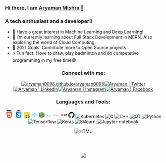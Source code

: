 ### Hi there, I am [Aryaman Mishra][website] 👋

### A tech enthusiast and a developer!!

- 🔭 Have a great interest in Machine Learning and Deep Learning!
- 🌱 I’m currently learning about Full Stack Development in MERN. Also exploring the world of Cloud Computing.
- 🥅 2021 Goals: Contribute more to Open Source projects
- ⚡ Fun fact: I love to draw, play badminton and do competetive programming in my free time😄

<div align = center>

### Connect with me:

[<img padding="5px"  alt="aryaman0098.github.io/aryaman0098" width="22px" src="https://image.flaticon.com/icons/png/512/558/558593.png" />][website][<img padding="5px"  alt="Aryaman | Twitter" width="22px" src="https://image.flaticon.com/icons/png/512/733/733579.png" />][twitter][<img padding="5px"  alt="Aryaman | LinkedIn" width="22px" src="https://image.flaticon.com/icons/png/512/174/174857.png" />][linkedin][<img padding="5px"  alt="Aryaman | Instagram" width="22px" src="https://image.flaticon.com/icons/png/512/1384/1384063.png" />][instagram][<img alt="Aryaman | Facebook" width="22px" src="https://image.flaticon.com/icons/png/512/145/145802.png" />][facebook]
<br />
### Languages and Tools:
<img  alt="HTML5" width="26px" src="https://raw.githubusercontent.com/github/explore/80688e429a7d4ef2fca1e82350fe8e3517d3494d/topics/html/html.png" />
<img  alt="CSS3" width="26px" src="https://raw.githubusercontent.com/github/explore/80688e429a7d4ef2fca1e82350fe8e3517d3494d/topics/css/css.png" />
<img  alt="JavaScript" width="20px" src="https://raw.githubusercontent.com/github/explore/80688e429a7d4ef2fca1e82350fe8e3517d3494d/topics/javascript/javascript.png" />
<img  alt="React" width="20px" src="https://raw.githubusercontent.com/github/explore/80688e429a7d4ef2fca1e82350fe8e3517d3494d/topics/react/react.png" />
<img  alt="Node.js" width="20px" src="https://raw.githubusercontent.com/github/explore/80688e429a7d4ef2fca1e82350fe8e3517d3494d/topics/nodejs/nodejs.png" />
<img  alt="MySQL" width="20px" src="https://raw.githubusercontent.com/github/explore/80688e429a7d4ef2fca1e82350fe8e3517d3494d/topics/mysql/mysql.png" />
<img  alt="MongoDB" width="20px" src="https://raw.githubusercontent.com/github/explore/80688e429a7d4ef2fca1e82350fe8e3517d3494d/topics/mongodb/mongodb.png" />
<img alt="Git" width="20px" src="https://raw.githubusercontent.com/github/explore/80688e429a7d4ef2fca1e82350fe8e3517d3494d/topics/git/git.png" />
<img  alt="GitHub" width="20px" src="https://raw.githubusercontent.com/github/explore/78df643247d429f6cc873026c0622819ad797942/topics/github/github.png" />
<img  alt="Kubernetes" width="40px" src="https://encrypted-tbn0.gstatic.com/images?q=tbn:ANd9GcTxnd-VAJLlrKBeVcxQV2YucSa8EqnLZr997w&usqp=CAU" />
<img  alt="C" width="20px" src="https://camo.githubusercontent.com/8162000933b0ce3cb7bfd29d09a79acee7ce0f2ecb56990ed38b687ab11936e9/68747470733a2f2f75706c6f61642e77696b696d656469612e6f72672f77696b6970656469612f636f6d6d6f6e732f312f31392f435f4c6f676f2e706e67" />
<img  alt="C++" width="20px" src="https://camo.githubusercontent.com/2090234f4e9b46d88f64683bd21942cf6755171afd5d0637a4fd5b77b237d1f4/68747470733a2f2f6272616e64736c6f676f732e636f6d2f77702d636f6e74656e742f75706c6f6164732f7468756d62732f632d6c6f676f2d766563746f722e737667" />
<img  alt="QT" width="20px" src="https://e7.pngegg.com/pngimages/794/1022/png-clipart-qt-creator-qt-quick-the-qt-company-posted-write-text-trademark-thumbnail.png" />
<img  alt="Python" width="20px" src="https://image.flaticon.com/icons/png/512/919/919852.png" />
<img  alt="Tensorflow" width="20px" src="https://upload.wikimedia.org/wikipedia/commons/thumb/2/2d/Tensorflow_logo.svg/1200px-Tensorflow_logo.svg.png" />
<img  alt="Keras" width="20px" src="https://upload.wikimedia.org/wikipedia/commons/thumb/a/ae/Keras_logo.svg/1200px-Keras_logo.svg.png" />
<img alt="Sklearn" width="40px" src="https://upload.wikimedia.org/wikipedia/commons/thumb/0/05/Scikit_learn_logo_small.svg/2560px-Scikit_learn_logo_small.svg.png" />
<img alt="Jupyter-notebook" width="34px" src="https://cdn.thenewstack.io/media/2021/02/95231a39-jupyter.png" />
  
![HTML](https://img.shields.io/badge/HTML-14354C?style=for-the-badge&logo=python&logoColor=white)

<br />
<br />

  ![](https://komarev.com/ghpvc/?username=aryaman0098&color=blueviolet)
</div>

[website]: https://aryaman0098.github.io/aryamanMishra/
[twitter]: https://twitter.com/Aryaman0098
[instagram]: https://www.instagram.com/aryaman_mishra_98/
[linkedin]: https://www.linkedin.com/in/aryaman-mishra-a3360a16b/
[facebook]: https://www.facebook.com/aryaman.mishra.944/
